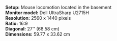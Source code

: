 <b>Setup:</b> Mouse locomotion located in the basement<br>
<b>Monitor model:</b> Dell UltraSharp U2715H<br>
<b>Resolution:</b> 2560 x 1440 pixels<br>
<b>Ratio:</b> 16:9<br>
<b>Diagonal:</b> 27'' (68.58 cm)<br>
<b>Dimensions:</b> 59.77 x 33.62 cm<br><br>



